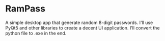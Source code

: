 # RamPass

A simple desktop app that generate random 8-digit passwords. I'll use PyQt5 and other libraries to create a decent UI application. I'll convert the python file to .exe in the end.
